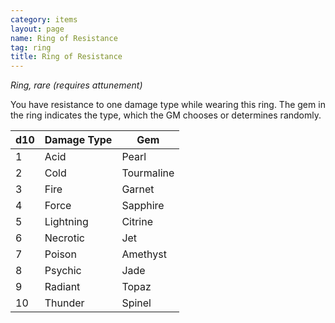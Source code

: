 ```yaml
---
category: items
layout: page
name: Ring of Resistance 
tag: ring
title: Ring of Resistance 
---
```


_Ring, rare (requires attunement)_ 

You have resistance to one damage type while wearing this ring. The gem in the ring indicates the type, which the GM chooses or determines randomly. 

| d10 | Damage Type | Gem        |
|-----|-------------|------------|
| 1   | Acid        | Pearl      |
| 2   | Cold        | Tourmaline |
| 3   | Fire        | Garnet     |
| 4   | Force       | Sapphire   |
| 5   | Lightning   | Citrine    |
| 6   | Necrotic    | Jet        |
| 7   | Poison      | Amethyst   |
| 8   | Psychic     | Jade       |
| 9   | Radiant     | Topaz      |
| 10  | Thunder     | Spinel     |
